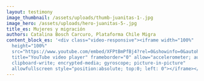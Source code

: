 ```yaml
---
layout: testimony
image_thumbnail: /assets/uploads/thumb-juanitas-1-.jpg
image_hero: /assets/uploads/hero-juanitas-5-.jpg
title_es: Mujeres y migración
authors: Catalina Bosch Carcuro, Plataforma Chile Migra
content_block_es: '<div class="video-responsive"><iframe width="100%"
  height="100%"
  src="https://www.youtube.com/embed/XFPtBmPfBj4?rel=0&showinfo=0&autohide=1&modestbranding=1"
  title="YouTube video player" frameborder="0" allow="accelerometer; autoplay;
  clipboard-write; encrypted-media; gyroscope; picture-in-picture"
  allowfullscreen style="position:absolute; top:0; left: 0"></iframe></div>'
---
```

